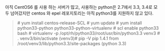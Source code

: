 
아직 CentOS6 를 사용 하는 서버가 많고, 사용하는 python은 2.7에서 3.3, 3.4로 모두 넘어갔지만 centos 와 epel 레포지토리는 아직 python3를 지원하지 않고 있다. 

<blockquote>
# yum install centos-release-SCL
# yum update
# yum install python33-python python33-python-virtualenv
# scl enable python33 bash
# virtualenv -p /opt/rh/python33/root/usr/bin/python3.3 venv3
# . venv3/bin/activate
(venv3)# pip -V
pip 1.4.1 from /root/venv3/lib/python3.3/site-packages (python 3.3)</blockquote>
